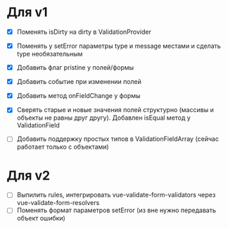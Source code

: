 # Для v1
- [x] Поменять isDirty на dirty в ValidationProvider
- [x] Поменять у setError параметры type и message местами и сделать type необязательным


- [x] Добавить флаг pristine у полей/формы
- [x] Добавить событие при изменении полей
- [x] Добавить метод onFieldChange у формы
- [x] Сверять старые и новые значения полей структурно (массивы и объекты не равны друг другу). Добавлен isEqual метод у ValidationField
- [ ] Добавить поддержку простых типов в ValidationFieldArray (сейчас работает только с объектами)

# Для v2
- [ ] Выпилить rules, интегрировать vue-validate-form-validators через vue-validate-form-resolvers
- [ ] Поменять формат параметров setError (из вне нужно передавать объект ошибки)
